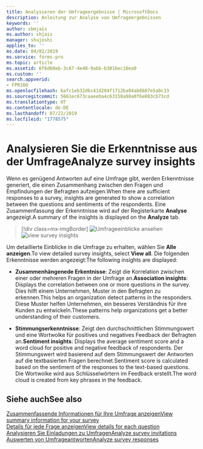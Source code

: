 ```yaml
---
title: Analysieren der Umfrageergebnisse | MicrosoftDocs
description: Anleitung zur Analyse von Umfrageergebnissen
keywords: ''
author: sbmjais
ms.author: shjais
manager: shujoshi
applies_to: ''
ms.date: 04/02/2019
ms.service: forms-pro
ms.topic: article
ms.assetid: 6f6d60eb-3c67-4e40-9abb-b3016ec16ea0
ms.custom: ''
search.appverid:
- FPR160
ms.openlocfilehash: bafc1eb32d6c41d204f1712ba04ab8687e5a0c33
ms.sourcegitcommit: 5661ec673caaeeba4c63158a98a0f6e083cb73cd
ms.translationtype: HT
ms.contentlocale: de-DE
ms.lasthandoff: 07/22/2019
ms.locfileid: "1778575"
---
```

# <a name="analyze-survey-insights"></a><span data-ttu-id="30659-103">Analysieren Sie die Erkenntnisse aus der Umfrage</span><span class="sxs-lookup"><span data-stu-id="30659-103">Analyze survey insights</span></span>



<span data-ttu-id="30659-104">Wenn es genügend Antworten auf eine Umfrage gibt, werden Erkenntnisse generiert, die einen Zusammenhang zwischen den Fragen und Empfindungen der Befragten aufzeigen.</span><span class="sxs-lookup"><span data-stu-id="30659-104">When there are sufficient responses to a survey, insights are generated to show a correlation between the questions and sentiments of the respondents.</span></span> <span data-ttu-id="30659-105">Eine Zusammenfassung der Erkenntnisse wird auf der Registerkarte **Analyse** angezeigt.</span><span class="sxs-lookup"><span data-stu-id="30659-105">A summary of the insights is displayed on the **Analyze** tab.</span></span>

> [!div class=mx-imgBorder]
> <span data-ttu-id="30659-106">![Umfrageeinblicke ansehen](media/survey-insights.png "Umfrageeinblicke ansehen")</span><span class="sxs-lookup"><span data-stu-id="30659-106">![view survey insights](media/survey-insights.png "View survey insights")</span></span>  

<span data-ttu-id="30659-107">Um detaillierte Einblicke in die Umfrage zu erhalten, wählen Sie **Alle anzeigen**.</span><span class="sxs-lookup"><span data-stu-id="30659-107">To view detailed survey insights, select **View all**.</span></span> <span data-ttu-id="30659-108">Die folgenden Erkenntnisse werden angezeigt:</span><span class="sxs-lookup"><span data-stu-id="30659-108">The following insights are displayed:</span></span>

- <span data-ttu-id="30659-109">**Zusammenhängenede Erkentnisse**: Zeigt die Korrelation zwischen einer oder mehreren Fragen in der Umfrage an.</span><span class="sxs-lookup"><span data-stu-id="30659-109">**Association insights**: Displays the correlation between one or more questions in the survey.</span></span> <span data-ttu-id="30659-110">Dies hilft einem Unternehmen, Muster in den Befragten zu erkennen.</span><span class="sxs-lookup"><span data-stu-id="30659-110">This helps an organization detect patterns in the responders.</span></span> <span data-ttu-id="30659-111">Diese Muster helfen Unternehmen, ein besseres Verständnis für ihre Kunden zu entwickeln.</span><span class="sxs-lookup"><span data-stu-id="30659-111">These patterns help organizations get a better understanding of their customers.</span></span>

- <span data-ttu-id="30659-112">**Stimmungserkenntnisse**: Zeigt den durchschnittlichen Stimmungswert und eine Wortwolke für positives und negatives Feedback der Befragten an.</span><span class="sxs-lookup"><span data-stu-id="30659-112">**Sentiment insights**: Displays the average sentiment score and a word cloud for positive and negative feedback of respondents.</span></span> <span data-ttu-id="30659-113">Der Stimmungswert wird basierend auf dem Stimmungswert der Antworten auf die textbasierten Fragen berechnet.</span><span class="sxs-lookup"><span data-stu-id="30659-113">Sentiment score is calculated based on the sentiment of the responses to the text-based questions.</span></span> <span data-ttu-id="30659-114">Die Wortwolke wird aus Schlüsselwörtern im Feedback erstellt.</span><span class="sxs-lookup"><span data-stu-id="30659-114">The word cloud is created from key phrases in the feedback.</span></span>

## <a name="see-also"></a><span data-ttu-id="30659-115">Siehe auch</span><span class="sxs-lookup"><span data-stu-id="30659-115">See also</span></span>

[<span data-ttu-id="30659-116">Zusammenfassende Informationen für Ihre Umfrage anzeigen</span><span class="sxs-lookup"><span data-stu-id="30659-116">View summary information for your survey</span></span>](view-summary-information.md)<br>
[<span data-ttu-id="30659-117">Details für jede Frage anzeigen</span><span class="sxs-lookup"><span data-stu-id="30659-117">View details for each question</span></span>](view-details-each-question.md)<br>
[<span data-ttu-id="30659-118">Analysieren Sie Einladungen zu Umfragen</span><span class="sxs-lookup"><span data-stu-id="30659-118">Analyze survey invitations</span></span>](analyze-survey-invitations.md)<br>
[<span data-ttu-id="30659-119">Auswerten von Umfrageantworten</span><span class="sxs-lookup"><span data-stu-id="30659-119">Analyze survey responses</span></span>](analyze-survey-responses.md)<br>
